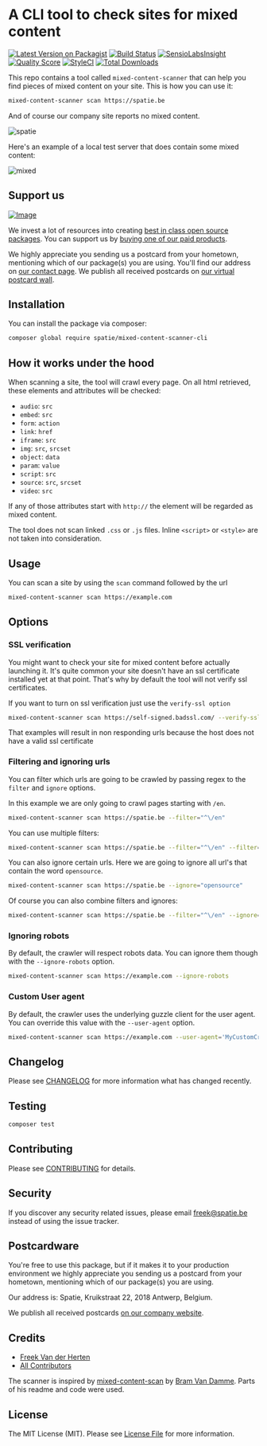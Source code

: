 
# A CLI tool to check sites for mixed content

[![Latest Version on Packagist](https://img.shields.io/packagist/v/spatie/mixed-content-scanner-cli.svg?style=flat-square)](https://packagist.org/packages/spatie/mixed-content-scanner-cli)
[![Build Status](https://img.shields.io/travis/spatie/mixed-content-scanner-cli/master.svg?style=flat-square)](https://travis-ci.org/spatie/mixed-content-scanner-cli)
[![SensioLabsInsight](https://img.shields.io/sensiolabs/i/34497608-e63b-4814-93ac-f7af4d7a8ffa.svg?style=flat-square)](https://insight.sensiolabs.com/projects/34497608-e63b-4814-93ac-f7af4d7a8ffa)
[![Quality Score](https://img.shields.io/scrutinizer/g/spatie/mixed-content-scanner-cli.svg?style=flat-square)](https://scrutinizer-ci.com/g/spatie/mixed-content-scanner-cli)
[![StyleCI](https://styleci.io/repos/98778969/shield?branch=master)](https://styleci.io/repos/98778969)
[![Total Downloads](https://img.shields.io/packagist/dt/spatie/mixed-content-scanner-cli.svg?style=flat-square)](https://packagist.org/packages/spatie/mixed-content-scanner-cli)

This repo contains a tool called `mixed-content-scanner` that can help you find pieces of mixed content on your site. This is how you can use it:

```bash
mixed-content-scanner scan https://spatie.be
```

And of course our company site reports no mixed content.

![spatie](https://spatie.github.io/mixed-content-scanner-cli/spatie.jpg)

Here's an example of a local test server that does contain some mixed content:

![mixed](https://spatie.github.io/mixed-content-scanner-cli/mixed.jpg)

## Support us

[![Image](https://github-ads.s3.eu-central-1.amazonaws.com/mixed-content-scanner-cli.jpg)](https://spatie.be/github-ad-click/mixed-content-scanner-cli)

We invest a lot of resources into creating [best in class open source packages](https://spatie.be/open-source). You can support us by [buying one of our paid products](https://spatie.be/open-source/support-us).

We highly appreciate you sending us a postcard from your hometown, mentioning which of our package(s) you are using. You'll find our address on [our contact page](https://spatie.be/about-us). We publish all received postcards on [our virtual postcard wall](https://spatie.be/open-source/postcards).

## Installation

You can install the package via composer:

```bash
composer global require spatie/mixed-content-scanner-cli
```

## How it works under the hood

When scanning a site, the tool will crawl every page. On all html retrieved, these elements and attributes will be checked:

- `audio`: `src`
- `embed`: `src`
- `form`: `action`
- `link`: `href`
- `iframe`: `src`
- `img`: `src`, `srcset`
- `object`: `data`
- `param`: `value`
- `script`: `src`
- `source`: `src`, `srcset`
- `video`: `src`

If any of those attributes start with `http://` the element will be regarded as mixed content.

The tool does not scan linked `.css` or `.js` files. Inline `<script>` or `<style>` are not taken into consideration.

## Usage

You can scan a site by using the `scan` command followed by the url

```bash
mixed-content-scanner scan https://example.com
```

## Options

### SSL verification

You might want to check your site for mixed content before actually launching it.  It's quite common your site doesn't have an ssl certificate installed yet at that point. That's why by default the tool will not verify ssl certificates.

If you want to turn on ssl verification just use the `verify-ssl option`

```bash
mixed-content-scanner scan https://self-signed.badssl.com/ --verify-ssl
```

That examples will result in non responding urls because the host does not have a valid ssl certificate

### Filtering and ignoring urls

You can filter which urls are going to be crawled by passing regex to the `filter` and `ignore` options. 

In this example we are only going to crawl pages starting with `/en`.

```bash
mixed-content-scanner scan https://spatie.be --filter="^\/en"
```

You can use multiple filters:

```bash
mixed-content-scanner scan https://spatie.be --filter="^\/en" --filter="^\/nl"
```

You can also ignore certain urls. Here we are going to ignore all url's that contain the word `opensource`.

```bash
mixed-content-scanner scan https://spatie.be --ignore="opensource"
```

Of course you can also combine filters and ignores:

```bash
mixed-content-scanner scan https://spatie.be --filter="^\/en" --ignore="opensource"
```

### Ignoring robots

By default, the crawler will respect robots data. You can ignore them though with the `--ignore-robots` option.

```bash
mixed-content-scanner scan https://example.com --ignore-robots
```

### Custom User agent
By default, the crawler uses the underlying guzzle client for the user agent. You can override this value with the `--user-agent` option.
```bash
mixed-content-scanner scan https://example.com --user-agent='MyCustomCrawler'
```

## Changelog

Please see [CHANGELOG](CHANGELOG.md) for more information what has changed recently.

## Testing

``` bash
composer test
```

## Contributing

Please see [CONTRIBUTING](CONTRIBUTING.md) for details.

## Security

If you discover any security related issues, please email freek@spatie.be instead of using the issue tracker.

## Postcardware

You're free to use this package, but if it makes it to your production environment we highly appreciate you sending us a postcard from your hometown, mentioning which of our package(s) you are using.

Our address is: Spatie, Kruikstraat 22, 2018 Antwerp, Belgium.

We publish all received postcards [on our company website](https://spatie.be/en/opensource/postcards).

## Credits

- [Freek Van der Herten](https://github.com/freekmurze)
- [All Contributors](../../contributors)

The scanner is inspired by [mixed-content-scan](https://github.com/bramus/mixed-content-scan) by [Bram Van Damme](https://github.com/bramus). Parts of his readme and code were used.

## License

The MIT License (MIT). Please see [License File](LICENSE.md) for more information.
